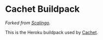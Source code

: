 # Cachet Buildpack

*Forked from [Scalingo](https://github.com/Scalingo/appsdeck-buildpack-php).*

This is the Heroku buildpack used by [Cachet](https://cachethq.io).
